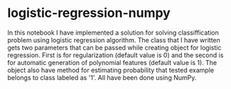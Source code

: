 # logistic-regression-numpy
In this notebook I have implemented a solution for solving classiffication problem using logistic regression algorithm.
The class that I have written gets two parameters that can be passed while creating object for logistic regression. First is for regularization (default value is 0)
and the second is for automatic generation of polynomial features (default value is 1). The object also have method for estimating probability that tested example belongs
to class labeled as '1'.
All have been done using NumPy.
